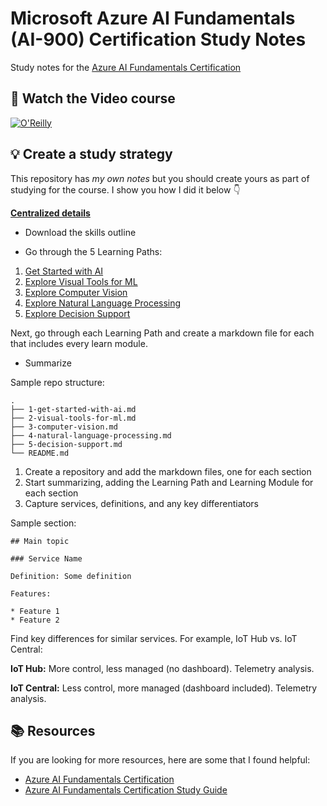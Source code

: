 # Microsoft Azure AI Fundamentals (AI-900) Certification Study Notes

Study notes for the [Azure AI Fundamentals Certification](https://learn.microsoft.com/certifications/azure-ai-fundamentals/?WT.mc_id=academic-0000-alfredodeza)

## 🚀 Watch the Video course

[![O'Reilly](https://learning.oreilly.com/covers/urn:orm:video:27883591VIDEOPAIML/400w/)](https://learning.oreilly.com/videos/microsoft-azure-ai/27883591VIDEOPAIML/ "Azure Fundamentals Certification")

## 💡 Create a study strategy
This repository has _my own notes_ but you should create yours as part of studying for the course. I show you how I did it below 👇

**[Centralized details](https://learn.microsoft.com/certifications/azure-ai-fundamentals/?WT.mc_id=academic-0000-alfredodeza)**

* Download the skills outline

* Go through the 5 Learning Paths:

1. [Get Started with AI](https://learn.microsoft.com/training/paths/get-started-with-artificial-intelligence-on-azure/?WT.mc_id=academic-0000-alfredodeza)
1. [Explore Visual Tools for ML](https://learn.microsoft.com/training/paths/create-no-code-predictive-models-azure-machine-learning/?WT.mc_id=academic-0000-alfredodeza)
1. [Explore Computer Vision](https://learn.microsoft.com/training/paths/explore-computer-vision-microsoft-azure/?WT.mc_id=academic-0000-alfredodeza)
1. [Explore Natural Language Processing](https://learn.microsoft.com/training/paths/explore-natural-language-processing/?WT.mc_id=academic-0000-alfredodeza)
1. [Explore Decision Support](https://learn.microsoft.com/training/paths/explore-fundamentals-of-decision-support/?WT.mc_id=academic-0000-alfredodeza)

Next, go through each Learning Path and create a markdown file for each that includes every learn module.

* Summarize

Sample repo structure:

```
.
├── 1-get-started-with-ai.md
├── 2-visual-tools-for-ml.md
├── 3-computer-vision.md
├── 4-natural-language-processing.md
├── 5-decision-support.md
└── README.md
```

1. Create a repository and add the markdown files, one for each section
1. Start summarizing, adding the Learning Path and Learning Module for each section
1. Capture services, definitions, and any key differentiators

Sample section:

```
## Main topic

### Service Name

Definition: Some definition

Features:

* Feature 1
* Feature 2
```

Find key differences for similar services. For example, IoT Hub vs. IoT Central:

**IoT Hub:** More control, less managed (no dashboard). Telemetry analysis.

**IoT Central:** Less control, more managed (dashboard included). Telemetry analysis.

## 📚 Resources
If you are looking for more resources, here are some that I found helpful:

* [Azure AI Fundamentals Certification](https://learn.microsoft.com/certifications/azure-ai-fundamentals/?WT.mc_id=academic-0000-alfredodeza)
* [Azure AI Fundamentals Certification Study Guide](https://docs.microsoft.com/en-us/learn/certifications/exams/ai-900?WT.mc_id=academic-0000-alfredodeza)
